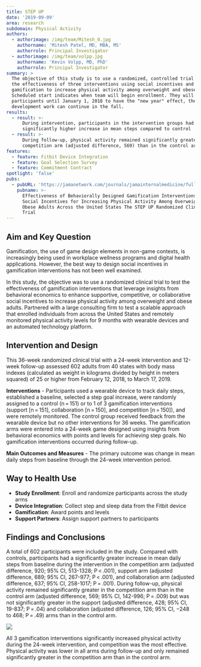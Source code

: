 ```yaml
---
title: STEP UP
date: '2019-09-09'
area: research
subdomain: Physical Activity
authors:
  - authorimage: /img/team/Mitesh_0.jpg
    authorname: 'Mitesh Patel, MD, MBA, MS'
    authorrole: Principal Investigator
  - authorimage: /img/team/volpp.jpg
    authorname: 'Kevin Volpp, MD, PhD'
    authorrole: Principal Investigator
summary: >
  The objective of this study is to use a randomized, controlled trial to test
  the effectiveness of three interventions using social incentives and
  gamification to increase physical activity among overweight and obese adults.
  Scheduled start indicates when team will begin enrollment. They will hold all
  participants until January 1, 2018 to have the "new year" effect, therefore
  development work can continue in the fall.
results:
  - result: >-
      During intervention, participants in the intervention groups had
      significantly higher increase in mean steps compared to control
  - result: >-
      During follow-up, physical activity remained significantly greater in the
      competition arm (adjusted difference, 569) than in the control arm
features:
  - feature: Fitbit Device Integration
  - feature: Goal Selection Survey
  - feature: Commitment Contract
spotlight: 'false'
pubs:
  - pubURL: 'https://jamanetwork.com/journals/jamainternalmedicine/fullarticle/2749761'
    pubname: >-
      Effectiveness of Behaviorally Designed Gamification Interventions With
      Social Incentives for Increasing Physical Activity Among Overweight and
      Obese Adults Across the United States The STEP UP Randomized Clinical
      Trial
---
```

## Aim and Key Question

Gamification, the use of game design elements in non-game contexts, is increasingly being used in workplace wellness programs and digital health applications. However, the best way to design social incentives in gamification interventions has not been well examined.

In this study, the objective was to use a randomized clinical trial to test the effectiveness of gamification interventions that leverage insights from behavioral economics to enhance supportive, competitive, or collaborative social incentives to increase physical activity among overweight and obese adults. Partnered with a large consulting firm to test a scalable approach that enrolled individuals from across the United States and remotely monitored physical activity levels for 9 months with wearable devices and an automated technology platform.

## Intervention and Design

This 36-week randomized clinical trial with a 24-week intervention and 12-week follow-up assessed 602 adults from 40 states with body mass indexes (calculated as weight in kilograms divided by height in meters squared) of 25 or higher from February 12, 2018, to March 17, 2019.

**Interventions** - Participants used a wearable device to track daily steps, established a baseline, selected a step goal increase, were randomly assigned to a control (n = 151) or to 1 of 3 gamification interventions (support \[n = 151], collaboration \[n = 150], and competition \[n = 150]), and were remotely monitored. The control group received feedback from the wearable device but no other interventions for 36 weeks. The gamification arms were entered into a 24-week game designed using insights from behavioral economics with points and levels for achieving step goals. No gamification interventions occurred during follow-up.

**Main Outcomes and Measures** - The primary outcome was change in mean daily steps from baseline through the 24-week intervention period.

## Way to Health Use

* **Study Enrollment**: Enroll and randomize participants across the study arms
* **Device Integration**: Collect step and sleep data from the Fitbit device
* **Gamification**: Award points and levels
* **Support Partners**: Assign support partners to participants

## Findings and Conclusions

A total of 602 participants were included in the study. Compared with controls, participants had a significantly greater increase in mean daily steps from baseline during the intervention in the competition arm (adjusted difference, 920; 95% CI, 513-1328; P < .001), support arm (adjusted difference, 689; 95% CI, 267-977; P < .001), and collaboration arm (adjusted difference, 637; 95% CI, 258-1017; P = .001). During follow-up, physical activity remained significantly greater in the competition arm than in the control arm (adjusted difference, 569; 95% CI, 142-996; P = .009) but was not significantly greater in the support (adjusted difference, 428; 95% CI, 19-837; P = .04) and collaboration (adjusted difference, 126; 95% CI, −248 to 468; P = .49) arms than in the control arm.

![](/img/uploads/screen-shot-2019-10-31-at-2.49.37-pm.png)

All 3 gamification interventions significantly increased physical activity during the 24-week intervention, and competition was the most effective. Physical activity was lower in all arms during follow-up and only remained significantly greater in the competition arm than in the control arm.
